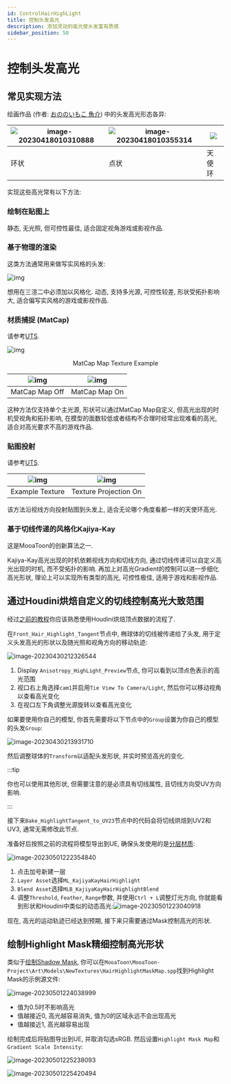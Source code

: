 ```yaml
---
id: ControlHairHighLight
title: 控制头发高光
description: 添加灵动的高光使头发富有质感
sidebar_position: 50
---
```


# 控制头发高光

## 常见实现方法

绘画作品 (作者: [おののいもこ 魚介](https://twitter.com/_himehajime)) 中的头发高光形态各异:

| ![image-20230418010310888](./assets/image-20230418010310888.png) | ![image-20230418010355314](./assets/image-20230418010355314.png) | ![](./assets/image-20230418010326495.png) |
| ------------------------------------------------------------ | ------------------------------------------------------------ | ----------------------------------------- |
| 环状                                                         | 点状                                                         | 天使环                                    |


实现这些高光常有以下方法:

### 绘制在贴图上

静态, 无光照, 但可控性最佳, 适合固定视角游戏或影视作品.

### 基于物理的渲染

这类方法通常用来做写实风格的头发:

![img](./assets/screenshot_comparison.png)

想用在三渲二中必须加以风格化. 动态, 支持多光源, 可控性较差, 形状受拓扑影响大, 适合偏写实风格的游戏或影视作品.

### 材质捕捉 (MatCap)

请参考[UTS](https://docs.unity3d.com/Packages/com.unity.toonshader@0.9/manual/MatCap.html).

![img](./assets/HiLight_Matcap.png)<center>MatCap Map Texture Example</center>

| ![img](./assets/WithOutMatCap.gif) | ![img](./assets/WithMatCap.gif) |
| ---------------------------------- | ------------------------------- |
| MatCap Map Off                     | MatCap Map On                   |

这种方法仅支持单个主光源, 形状可以通过MatCap Map自定义, 但高光出现的时机受视角和拓扑影响, 在模型的面数较低或者结构不合理时经常出现难看的高光, 适合对高光要求不高的游戏作品.

### 贴图投射

请参考[UTS](https://docs.unity3d.com/Packages/com.unity.toonshader@0.9/manual/AngelRing.html).

| ![img](./assets/ARtexAlpha.png) | ![img](./assets/AlphaChennelAsClippingMask.png) |
| ------------------------------- | ----------------------------------------------- |
| Example Texture                 | Texture Projection On                           |

该方法沿视线方向投射贴图到头发上, 适合无论哪个角度看都一样的天使环高光.

### 基于切线传递的风格化Kajiya-Kay

这是MooaToon的创新算法之一.

Kajiya-Kay高光出现的时机依赖视线方向和切线方向, 通过切线传递可以自定义高光出现的时机, 而不受拓扑的影响. 再加上对高光Gradient的控制可以进一步细化高光形状, 理论上可以实现所有类型的高光, 可控性极佳, 适用于游戏和影视作品.



## 通过Houdini烘焙自定义的切线控制高光大致范围

经过[之前的教程](/docs/Tutorial/AddAdvancedRenderingFeaturesToCharacters/ControlShadowShape#使用Houdini传递自定义法线)你应该熟悉使用Houdini烘焙顶点数据的流程了.

在`Front_Hair_Highlight_Tangent`节点中, 椭球体的切线被传递给了头发, 用于定义头发高光的形状以及随光照和视角方向的移动轨迹:

![image-20230430212326544](./assets/image-20230430212326544.png)

1. Display `Anisotropy_HighLight_Preview`节点, 你可以看到以顶点色表示的高光范围
2. 视口右上角选择`cam1`并启用`Tie View To Camera/Light`, 然后你可以移动视角以查看高光变化
3. 在视口左下角调整光源旋转以查看高光变化

如果要使用你自己的模型, 你首先需要将以下节点中的`Group`设置为你自己的模型的头发`Group`:

![image-20230430213931710](./assets/image-20230430213931710.png)

然后调整球体的`Transform`以适配头发形状, 并实时预览高光的变化. 

:::tip

你也可以使用其他形状, 但需要注意的是必须具有切线属性, 且切线方向受UV方向影响.

:::

接下来`Bake_HighlightTangent_to_UV23`节点中的代码会将切线烘焙到UV2和UV3, 通常无需修改此节点.

准备好后按照之前的流程将模型导出到UE, 确保头发使用的是[分层材质](/docs/Tutorial/AddAdvancedRenderingFeaturesToCharacters/CreateComplexMaterialsUsingMaterialLayer):

![image-20230501222354840](./assets/image-20230501222354840.png)

1. 点击加号新建一层
2. `Layer Asset`选择`ML_KajiyaKayHairHighlight`
3. `Blend Asset`选择`MLB_KajiyaKayHairHighlightBlend`
4. 调整`Threshold`, `Feather`, `Range`参数, 并使用`Ctrl + L`调整灯光方向, 你就能看到形状和Houdini中类似的动态高光:![image-20230501223040918](./assets/image-20230501223040918.png)

现在, 高光的运动轨迹已经达到预期, 接下来只需要通过Mask控制高光的形状.

## 绘制Highlight Mask精细控制高光形状

类似于[绘制Shadow Mask](/docs/Tutorial/AddAdvancedRenderingFeaturesToCharacters/ControlShadowShape#绘制shadow-mask), 你可以在`MooaToon\MooaToon-Project\Art\Models\NewTextures\HairHighlightMaskMap.spp`找到Highlight Mask的示例源文件:

![image-20230501224038999](./assets/image-20230501224038999.png)

- 值为0.5时不影响高光
- 值越接近0, 高光越容易消失, 值为0的区域永远不会出现高光
- 值越接近1, 高光越容易出现

绘制完成后将贴图导出到UE, 并取消勾选sRGB. 然后设置`Highlight Mask Map`和`Gradient Scale Intensity`:

![image-20230501225238093](./assets/image-20230501225238093.png)

![image-20230501225420494](./assets/image-20230501225420494.png)
